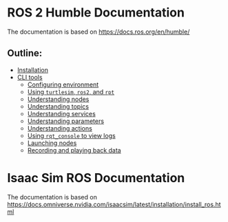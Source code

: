 # ROS 2 Humble Documentation

The documentation is based on https://docs.ros.org/en/humble/

## Outline:

- [Installation](1_doc.md)
- [CLI tools](2_doc.md)
    - [Configuring environment](2_doc.md#configuring-environment)
    - [Using `turtlesim`, `ros2`, and `rpt`](2_doc.md#using-turtlesim-ros2-and-rpt)
    - [Understanding nodes](2_doc.md#understanding-nodes)
    - [Understanding topics](2_doc.md#understanding-topics)
    - [Understanding services](2_doc.md#understanding-services)
    - [Understanding parameters](2_doc.md#understanding-parameters)
    - [Understanding actions](2_doc.md#understanding-actions)
    - [Using `rqt_console` to view logs](2_doc.md#using-rqt_console-to-view-logs)
    - [Launching nodes](2_doc.md#launching-nodes)
    - [Recording and playing back data](2_doc.md#recording-and-playing-back-data)

# Isaac Sim ROS Documentation

The documentation is based on https://docs.omniverse.nvidia.com/isaacsim/latest/installation/install_ros.html

